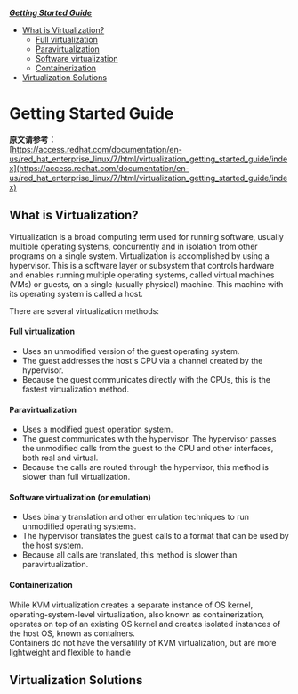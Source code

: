 ***[Getting Started Guide](https://github.com/Leanna-Lee/MyNotes/blob/master/Virtualization/GettingStartedGuide.md#getting-started-guide)***
- [What is Virtualization?](https://github.com/Leanna-Lee/MyNotes/blob/master/Virtualization/GettingStartedGuide.md#what-is-virtualization)
  - [Full virtualization](https://github.com/Leanna-Lee/MyNotes/blob/master/Virtualization/GettingStartedGuide.md#full-virtualization) 
  - [Paravirtualization](https://github.com/Leanna-Lee/MyNotes/blob/master/Virtualization/GettingStartedGuide.md#paravirtualization)
  - [Software virtualization](https://github.com/Leanna-Lee/MyNotes/blob/master/Virtualization/GettingStartedGuide.md#software-virtualization-or-emulation)
  - [Containerization](https://github.com/Leanna-Lee/MyNotes/blob/master/Virtualization/GettingStartedGuide.md#containerization)
- [Virtualization Solutions](https://github.com/Leanna-Lee/MyNotes/blob/master/Virtualization/GettingStartedGuide.md#virtualization-solutions)
# Getting Started Guide
**原文请参考：**  
[https://access.redhat.com/documentation/en-us/red_hat_enterprise_linux/7/html/virtualization_getting_started_guide/index](https://access.redhat.com/documentation/en-us/red_hat_enterprise_linux/7/html/virtualization_getting_started_guide/index)
## What is Virtualization?
Virtualization is a broad computing term used for running software, usually multiple operating systems, concurrently and in isolation from other programs on a single system. Virtualization is accomplished by using a hypervisor. This is a software layer or subsystem that controls hardware and enables running multiple operating systems, called virtual machines (VMs) or guests, on a single (usually physical) machine. This machine with its operating system is called a host.

There are several virtualization methods:  
#### Full virtualization
- Uses an unmodified version of the guest operating system.
- The guest addresses the host's CPU via a channel created by the hypervisor.
- Because the guest communicates directly with the CPUs, this is the fastest virtualization method.
#### Paravirtualization
- Uses a modified guest operation system.
- The guest communicates with the hypervisor. The hypervisor passes the unmodified calls from the guest to the CPU and other interfaces, both real and virtual.
- Because the calls are routed through the hypervisor, this method is slower than full virtualization.
#### Software virtualization (or emulation)
- Uses binary translation and other emulation techniques to run unmodified operating systems.
- The hypervisor translates the guest calls to a format that can be used by the host system.
- Because all calls are translated, this method is slower than paravirtualization.
#### Containerization
While KVM virtualization creates a separate instance of OS kernel, operating-system-level virtualization, also known as containerization, operates on top of an existing OS kernel and creates isolated instances of the host OS, known as containers.   
Containers do not have the versatility of KVM virtualization, but are more lightweight and flexible to handle
## Virtualization Solutions